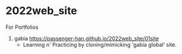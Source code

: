 # 2022web_site
For Portfolios
1. gabia             https://passenger-han.github.io/2022web_site/01site
    - Learning n' Practicing by cloning/mimicking 'gabia global' site.
